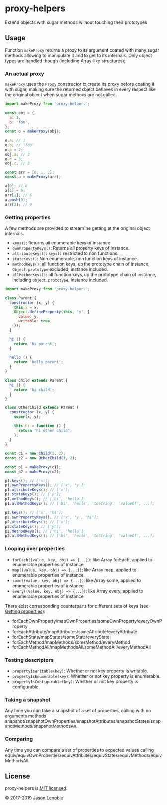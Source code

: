 # proxy-helpers
Extend objects with sugar methods without touching their prototypes

## Usage

Function `makeProxy` returns a proxy to its argument coated with many sugar methods allowing to manipulate it and to get to its internals. Only object types are handled though (including Array-like structures);

### An actual proxy

`makeProxy` uses the `Proxy` constructor to create its proxy before coating it with sugar, making sure the returned object behaves in every respect like the original object when sugar methods are not called.

```js
import makeProxy from 'proxy-helpers';

const obj = {
  a: 1,
  b: 'foo',
};
const o = makeProxy(obj);

o.a; // 1
o.b; // 'foo'
o.a = 2;
obj.a; // 2
o.c = 3;
obj.c; // 3

const arr = [0, 1, 2];
const a = makeProxy(arr);

a[0]; // 0
a[1] = 6;
arr[1]; // 6
a.push(9);
arr[3]; // 9
```

### Getting properties

A few methods are provided to streamline getting at the original object internals.

* `keys()`: Returns all enumerable keys of instance.
* `ownPropertyKeys()`: Returns all property keys of instance.
* `attributeKeys()`: `keys()` restricted to non functions.
* `stateKeys()`: Non enumerable, non function keys of instance.
* `methodKeys()`: all function keys, up the prototype chain of instance, `Object.prototype` excluded, instance included.
* `allMethodKeys()`: all function keys, up the prototype chain of instance, including `Object.prototype`, instance included.

```js
import makeProxy from 'proxy-helpers';

class Parent {
  constructor (x, y) {
    this.x = x;
    Object.defineProperty(this, 'y', {
      value: y,
      writable: true,
    });
  }

  hi () {
    return 'hi parent';
  }

  hello () {
    return 'hello parent';
  }
}

class Child extends Parent {
  hi () {
    return 'hi child';
  }
}

class OtherChild extends Parent {
  constructor (x, y) {
    super(x, y);

    this.hi = function () {
      return 'hi other child';
    };
  }
}

const c1 = new Child(1, 2);
const c2 = new OtherChild(1, 2);

const p1 = makeProxy(c1);
const p2 = makeProxy(c2);

p1.keys(); // ['x'];
p1.ownPropertyKeys(); // ['x', 'y'];
p1.attributeKeys(); // ['x'];
p1.stateKeys(); // ['y'];
p1.methodKeys(); // ['hi', 'hello'];
p1.allMethodKeys(); // ['hi', 'hello', 'toString', 'valueOf', ...];

p2.keys(); // ['x', 'hi'];
p2.ownPropertyKeys(); // ['x', 'y', 'hi'];
p2.attributeKeys(); // ['x'];
p2.stateKeys(); // ['y'];
p2.methodKeys(); // ['hi', 'hello'];
p2.allMethodKeys(); // ['hi', 'hello', 'toString', 'valueOf', ...];
```

### Looping over properties

* `forEach((value, key, obj) => {...})`: like Array forEach, applied to enumerable properties of instance.
* `map((value, key, obj) => {...})`: like Array map, applied to enumerable properties of instance.
* `some((value, key, obj) => {...})`: like Array some, applied to enumerable properties of instance.
* `every((value, key, obj) => {...})`: like Array every, applied to enumerable properties of instance.

There exist corresponding counterparts for different sets of keys (see [Getting properties](#getting-properties)):

* forEachOwnProperty/mapOwnProperties/someOwnProperty/everyOwnProperty
* forEachAttribute/mapAttributes/someAttribute/everyAttribute
* forEachState/mapStates/someState/everyState
* forEachMethod/mapMethods/someMethod/everyMethod
* forEachMethodAll/mapMethodsAll/someMethodAll/everyMethodAll

### Testing descriptors

* `propertyIsWritable(key)`: Whether or not key property is writable.
* `propertyIsEnumerable(key)`: Whether or not key property is enumerable.
* `propertyIsConfigurable(key)`: Whether or not key property is configurable.

### Taking a snapshot

Any time you can take a snapshot of a set of properties, calling with no arguments methods snapshot/snapshotOwnProperties/snapshotAttributes/snapshotStates/snapshotMethods/snapshotMethodsAll.

### Comparing

Any time you can compare a set of properties to expected values calling equiv/equivOwnProperties/equivAttributes/equivStates/equivMethods/equivMethodsAll.

## License

proxy-helpers is [MIT licensed](./LICENSE).

© 2017-2019 [Jason Lenoble](mailto:jason.lenoble@gmail.com)
